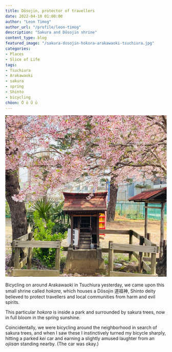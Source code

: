 ```yaml
---
title: Dōsojin, protector of travellers
date: 2022-04-10 01:00:00
author: "Leon Timog"
author_url: "/profile/leon-timog"
description: "Sakura and Dōsojin shrine"
content_type: blog
featured_image: "/sakura-dosojin-hokora-arakawaoki-tsuchiura.jpg"
categories:
- Places
- Slice of Life
tags:
- Tsuchiura
- Arakawaoki
- sakura
- spring
- Shinto
- bicycling
chōon: Ō ō Ū ū
---
```

![Dōsojin shrine in a park in Arakawaoki, Tsuchiura, surrounded by sakura trees](sakura-dosojin-hokora-arakawaoki-tsuchiura.jpg "Dōsojin shrine in a park in Arakawaoki, Tsuchiura, surrounded by sakura trees.")

Bicycling on around Arakawaoki in Tsuchiura yesterday, we came upon this small shrine called *hokora*, which houses a Dōsojin 道祖神, Shinto deity believed to protect travellers and local communities from harm and evil spirits.

This particular *hokora* is inside a park and surrounded by sakura trees, now in full bloom in the spring sunshine.

Coincidentally, we were bicycling around the neighborhood in search of sakura trees, and when I saw these I instinctively turned my bicycle sharply, hitting a parked *kei* car and earning a slightly amused laughter from an *ojiisan* standing nearby. (The car was okay.)